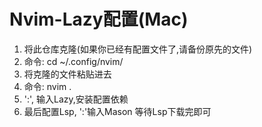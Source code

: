 # Nvim-Lazy配置(Mac)

1. 将此仓库克隆(如果你已经有配置文件了,请备份原先的文件)
3. 命令: cd ~/.config/nvim/
4. 将克隆的文件粘贴进去
5. 命令: nvim .
6. ':', 输入Lazy,安装配置依赖
7. 最后配置Lsp, ':'输入Mason 等待Lsp下载完即可
